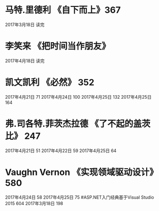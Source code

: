# 马特.里德利  《自下而上》367
2017年3月18日  读完
# 李笑来 《把时间当作朋友》
2017年4月18日  读完
# 凯文凯利  《必然》  352
2017年4月21日  71
2017年4月24日  100
2017年4月25日  132
2017年4月25日  164
# 弗.司各特.菲茨杰拉德 《了不起的盖茨比》 247
2017年4月21日  51
2017年4月22日  59
2017年4月25日  64
# Vaughn Vernon 《实现领域驱动设计》  580
2017年4月24日  58
2017年4月25日  75
#ASP.NET入门经典基于Visual Studio 2015  604
2017年3月18日  198
